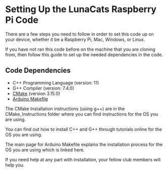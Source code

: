 # Setting Up the LunaCats Raspberry Pi Code

There are a few steps you need to follow in order to set this code up on your device, whether it be a Raspberry Pi, Mac, Windows, or Linux.

If you have not ran this code before on the machine that you are cloning from, then follow this guide to set up the needed dependencies in the code.

## Code Dependencies

* C++ Programming Language (version: 11)
* G++ Compiler (version: 7.4.0)
* [CMake](https://github.com/lunacats/LunacatsRaspberryPi/tree/master/2019-2020/Build_Instructions/CMake_Instructions) (version 3.15.0)
* [Arduino Makefile](https://github.com/sudar/Arduino-Makefile)

The CMake Installation instructions (using g++) are in the CMake_Instructions folder where you can find instructions for the OS you are using.

You can find out how to install C++ and G++ through tutorials online for the OS you are using.

The main page for Arduino Makefile explains the installation process for the OS you are using which is linked here. 

If you need help at any part with installation, your fellow club members will help you.
